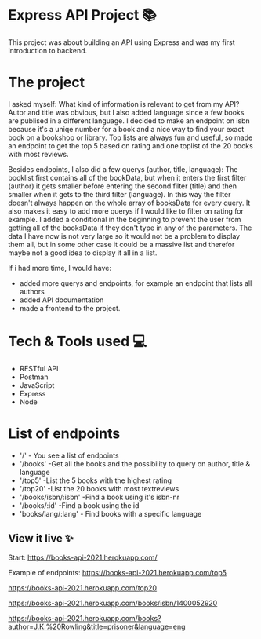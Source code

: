 # Express API Project 📚

This project was about building an API using Express and was my first introduction to backend.

# The project

I asked myself: What kind of information is relevant to get from my API?
Autor and title was obvious, but I also added language since a few books are publised in a different language.
I decided to make an endpoint on isbn because it's a uniqe number for a book and a nice way to find your exact book on a bookshop or library. Top lists are always fun and useful, so made an endpoint to get the top 5 based on rating and one toplist of the 20 books with most reviews.

Besides endpoints, I also did a few querys (author, title, language):
The booklist first contains all of the bookData, but when it enters the first filter (author) it gets smaller before entering the second filter (title) and then smaller when it gets to the third filter (language).
In this way the filter doesn't always happen on the whole array of booksData for every query. It also makes it easy to add more querys if I would like to filter on rating for example. I added a conditional in the beginning to prevent the user from getting all of the booksData if they don't type in any of the parameters. The data I have now is not very large so it would not be a problem to display them all, but in some other case it could be a massive list and therefor maybe not a good idea to display it all in a list.

If i had more time, I would have:
- added more querys and endpoints, for example an endpoint that lists all authors
- added API documentation
- made a frontend to the project.

# Tech & Tools used 💻
* RESTful API
* Postman
* JavaScript
* Express
* Node

# List of endpoints

* '/'          - You see a list of endpoints
* '/books'     -Get all the books and the possibility to query on author, title & language
* '/top5'      -List the 5 books with the highest rating
* '/top20' -List the 20 books with most textreviews
* '/books/isbn/:isbn'      -Find a book using it's isbn-nr
* '/books/:id'        -Find a book using the id
* 'books/lang/:lang'      - Find books with a specific language


## View it live ✨

Start:
https://books-api-2021.herokuapp.com/

Example of endpoints:
https://books-api-2021.herokuapp.com/top5

https://books-api-2021.herokuapp.com/top20

https://books-api-2021.herokuapp.com/books/isbn/1400052920

https://books-api-2021.herokuapp.com/books?author=J.K.%20Rowling&title=prisoner&language=eng
